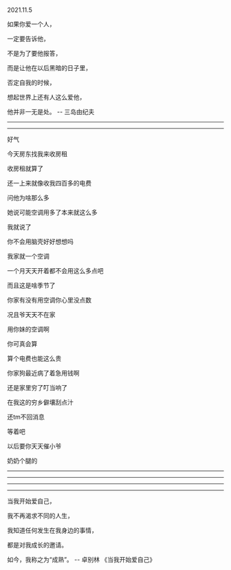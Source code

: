 2021.11.5

如果你爱一个人，

 一定要告诉他， 

不是为了要他报答，

 而是让他在以后黑暗的日子里，

否定自我的时候，

 想起世界上还有人这么爱他，

 他并非一无是处。 -- 三岛由纪夫

------------

---------

好气

今天房东找我来收房租

收房租就算了

还一上来就像收我四百多的电费

问他为啥那么多

她说可能空调用多了本来就这么多

我就说了

你不会用脑壳好好想想吗

我家就一个空调

一个月天天开着都不会用这么多点吧

而且这是啥季节了

你家有没有用空调你心里没点数

况且爷天天不在家

用你妹的空调啊

你可真会算

算个电费也能这么贵

你家狗最近病了着急用钱啊

还是家里穷了叮当响了

在我这的穷乡僻壤刮点汁

还tm不回消息

等着吧

以后要你天天催小爷

奶奶个腿的

-----

--------





-----------

-----------

当我开始爱自己，

我不再渴求不同的人生，

我知道任何发生在我身边的事情，

都是对我成长的邀请。

如今，我称之为“成熟”。 -- 卓别林 《当我开始爱自己》